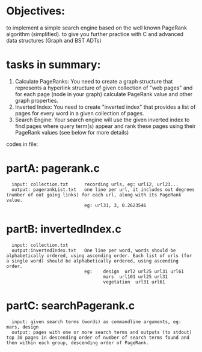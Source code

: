 # Objectives:
  to implement a simple search engine based on the well known PageRank algorithm (simplified). 
  to give you further practice with C and advanced data structures (Graph and BST ADTs)


# tasks in summary:
  1. Calculate PageRanks: You need to create a graph structure that represents a hyperlink structure of given collection of "web pages" and for each page (node in your graph) calculate PageRank value and other graph properties. 
  2. Inverted Index: You need to create "inverted index" that provides a list of pages for every word in a given collection of pages. 
  3. Search Engine: Your search engine will use the given inverted index to find pages where query term(s) appear and rank these pages using their PageRank values (see below for more details)



codes in file:
# partA: pagerank.c                
      input: collection.txt      recording urls, eg: url12, url23...
      output: pagerankList.txt   one line per url, it includes out degrees (number of out going links) for each url, along with its PageRank value.
                                 eg: url31, 3, 0.2623546

# partB: invertedIndex.c       
      input: collection.txt
      output:invertedIndex.txt   One line per word, words should be alphabetically ordered, using ascending order. Each list of urls (for a single word) should be alphabetically ordered, using ascending order.
                                 eg:    design  url2 url25 url31 url61     
                                        mars  url101 url25 url31     
                                        vegetation  url31 url61
 # partC: searchPagerank.c   
      input: given search terms (words) as commandline arguments, eg: mars, design
      output: pages with one or more search terms and outputs (to stdout) top 30 pages in descending order of number of search terms found and then within each group, descending order of PageRank.
